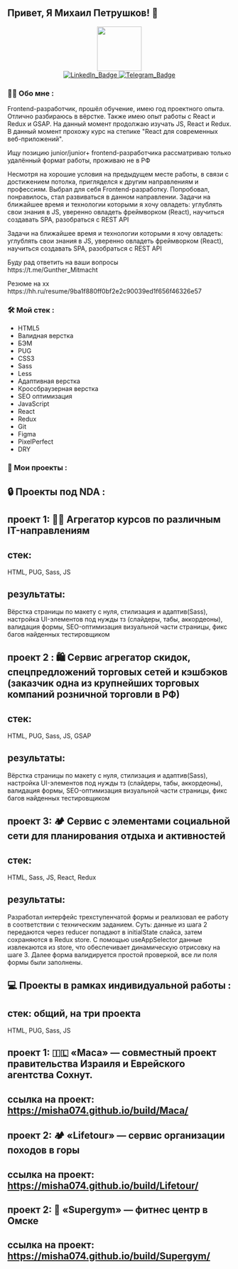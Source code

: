   ## Привет, Я Михаил Петрушков! 👋

<div id="header" align="center">
  <img src="https://media.giphy.com/media/M9gbBd9nbDrOTu1Mqx/giphy.gif" width="100"/>
</div>

<div id="badges" align="center">
  <a href="https://www.linkedin.com/in/mikhailpetrushkov/" target="_blank">
    <img src="https://img.shields.io/badge/LinkedIn-blue?style=for-the-badge&logo=linkedin&logoColor=white" alt="LinkedIn_Badge"/>
  </a>
  <a href="https://t.me/Gunther_Mitmacht" target="_blank">
    <img src="https://img.shields.io/badge/Telegram-blue?style=for-the-badge&logo=twitter&logoColor=white" alt="Telegram_Badge"/>
  </a>
</div>


<div id="main" align="start">

### :man_technologist: Обо мне :
  <div>
    <p>
      Frontend-разработчик, прошёл обучение, имею год проектного опыта. Отлично разбираюсь в вёрстке. Также имею опыт работы с React и Redux и GSAP. 
      На данный момент продолжаю изучать JS, React и Redux. В данный момент прохожу курс на степике "React для современных веб-приложений". 
    </p>
    <p>
      Ищу позицию junior/junior+ frontend-разработчика
      рассматриваю только удалённый формат работы, проживаю не в РФ
    </p>
    <p>
      Несмотря на хорошие условия на предыдущем месте работы, в связи с достижением потолка, пригляделся к другим направлениям и профессиям.
      Выбрал для себя Frontend-разработку. Попробовал, понравилось, стал развиваться в данном направлении.
  Задачи на ближайшее время и технологии которыми я хочу овладеть: углублять свои знания в JS, уверенно овладеть фреймворком (React), научиться создавать SPA, разобраться с REST API
    </p>
    <p>
      Задачи на ближайшее время и технологии которыми я хочу овладеть: 
      углублять свои знания в JS, 
      уверенно овладеть фреймворком (React), 
      научиться создавать SPA, 
      разобраться с REST API
    </p>
    <p>
      Буду рад ответить на ваши вопросы <br>
      https://t.me/Gunther_Mitmacht
    </p>
     <p>
      Резюме на хх<br>
      https://hh.ru/resume/9ba1f880ff0bf2e2c90039ed1f656f46326e57
    </p>
  </div>
</div>
<div>

### :hammer_and_wrench: Мой стек :
  <ul>
    <li>
      HTML5
    </li>
    <li>
      Валидная верстка
    </li>
    <li>
      БЭМ
    </li>
    <li>
      PUG
    </li>
    <li>
      CSS3
    </li>
    <li>
      Sass
    </li>
    <li>
      Less
    </li>
    <li>
      Адаптивная верстка
    </li>
    <li>
      Кроссбраузерная верстка
    </li>
    <li>
      SEO оптимизация
    </li>
    <li>
      JavaScript
    </li>
    <li>
      React
    </li>
    <li>
      Redux
    </li>
    <li>
      Git
    </li>
    <li>
      Figma
    </li>
    <li>
      PixelPerfect
    </li>
    <li>
      DRY
    </li>
  </ul>
</div>


<div>

### 📁 Мои проекты :

## 🔒 Проекты под NDA :

## проект 1: 🧑‍🎓 Агрегатор курсов по различным IT-направлениям
## стек:
HTML, PUG, Sass, JS
## результаты:
Вёрстка страницы по макету с нуля, стилизация и адаптив(Sass), настройка UI-элементов под нужды тз (слайдеры, табы, аккордеоны), валидация формы, SEO-оптимизация визуальной части страницы, фикс багов найденных тестировщиком

## проект 2 : 🛍️ Сервис агрегатор скидок, спецпредложений торговых сетей и кэшбэков (заказчик одна из крупнейших торговых компаний розничной торговли в РФ)
## стек:
HTML, PUG, Sass, JS, GSAP
## результаты:
Вёрстка страницы по макету с нуля, стилизация и адаптив(Sass), настройка UI-элементов под нужды тз (слайдеры, табы, аккордеоны), валидация формы, SEO-оптимизация визуальной части страницы, фикс багов найденных тестировщиком

## проект 3: 🏕️ Сервис с элементами социальной сети для планирования отдыха и активностей
## стек:
HTML, Sass, JS, React, Redux
## результаты:
Разработал интерфейс трехступенчатой формы и реализовал ее работу в соответствии с техническим заданием. Суть: данные из шага 2 передаются через reducer попадают в initialState слайса, затем сохраняются в Redux store. С помощью useAppSelector данные извлекаются из store, что обеспечивает динамическую отрисовку на шаге 3. Далее форма валидируется простой проверкой, все ли поля формы были заполнены.


## 💻 Проекты в рамках индивидуальной работы :
## стек: общий, на три проекта
HTML, PUG, Sass, JS
## проект 1: 🇮🇱 «Маса» — совместный проект правительства Израиля и Еврейского агентства Сохнут.
## ссылка на проект: https://misha074.github.io/build/Maca/
## проект 2: 🏕️ «Lifetour» — сервис организации походов в горы
## ссылка на проект: https://misha074.github.io/build/Lifetour/
## проект 2: 🏃 «Supergym» — фитнес центр в Омске
## ссылка на проект: https://misha074.github.io/build/Supergym/












<!--
**Misha074/Misha074** is a ✨ _special_ ✨ repository because its `README.md` (this file) appears on your GitHub profile.

Here are some ideas to get you started:

- 🔭 I’m currently working on ...
- 🌱 I’m currently learning ...
- 👯 I’m looking to collaborate on ...
- 🤔 I’m looking for help with ...
- 💬 Ask me about ...
- 📫 How to reach me: ...
- 😄 Pronouns: ...
- ⚡ Fun fact: ...
-->
